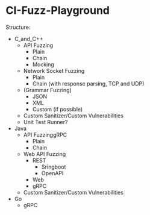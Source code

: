 # CI-Fuzz-Playground

Structure:

- C_and_C++
  - API Fuzzing
    - Plain
    - Chain
    - Mocking
  - Network Socket Fuzzing
    - Plain
    - Chain (with response parsing, TCP and UDP)
  - (Grammar Fuzzing)
    - JSON
    - XML
    - Custom (if possible)
  - Custom Sanitizer/Custom Vulnerabilities
  - Unit Test Runner?
- Java
  - API FuzzinggRPC
    - Plain
    - Chain
  - Web API Fuzzing
    - REST
      - Sringboot
      - OpenAPI
    - Web
    - gRPC
  - Custom Sanitizer/Custom Vulnerabilities
- Go
  - gRPC
    
